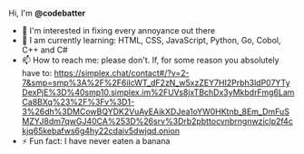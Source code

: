 Hi, I'm **@codebatter**
- 👀 I'm interested in fixing every annoyance out there
- 🌱 I am currently learning: HTML, CSS, JavaScript, Python, Go, Cobol, C++ and C#
- 📫 How to reach me: please don't. If, for some reason you absolutely have to: https://simplex.chat/contact#/?v=2-7&smp=smp%3A%2F%2F6iIcWT_dF2zN_w5xzZEY7HI2Prbh3ldP07YTyDexPjE%3D%40smp10.simplex.im%2FUVs8jxTBchDx3yMkbdrFmg6LamCa8BXq%23%2F%3Fv%3D1-3%26dh%3DMCowBQYDK2VuAyEAikXDJea1oYW0HKtnb_8Em_DmFuSMZYJ8dm7qwGJ40CA%253D%26srv%3Drb2pbttocvnbrngnwziclp2f4ckjq65kebafws6g4hy22cdaiv5dwjqd.onion
- ⚡ Fun fact: I have never eaten a banana




<!---
codebatter/codebatter is a ✨ special ✨ repository because its `README.md` (this file) appears in your GitHub profile.
You can click on the Preview link to view your changes.
--->



